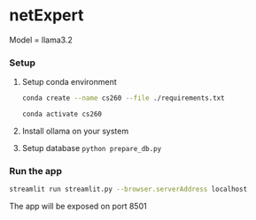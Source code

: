 # netExpert

Model = llama3.2

### Setup

1. Setup conda environment
    ```sh
    conda create --name cs260 --file ./requirements.txt

    conda activate cs260
    ```

2. Install ollama on your system
3. Setup database `python prepare_db.py`

### Run the app

```sh
streamlit run streamlit.py --browser.serverAddress localhost
```

The app will be exposed on port 8501 
